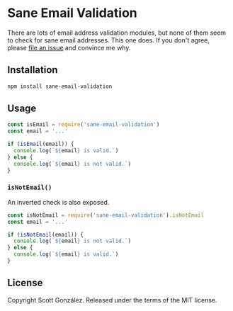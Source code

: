 # Sane Email Validation

There are lots of email address validation modules, but none of them seem to check for sane email addresses. This one does. If you don't agree, please [file an issue](https://github.com/scottgonzalez/sane-email-validation/issues/new) and convince me why.

## Installation

```sh
npm install sane-email-validation
```

## Usage

```js
const isEmail = require('sane-email-validation')
const email = '...'

if (isEmail(email)) {
  console.log(`${email} is valid.`)
} else {
  console.log(`${email} is not valid.`)
}
```

### `isNotEmail()`

An inverted check is also exposed.

```js
const isNotEmail = require('sane-email-validation').isNotEmail
const email = '...'

if (isNotEmail(email)) {
  console.log(`${email} is not valid.`)
} else {
  console.log(`${email} is valid.`)
}
```

## License

Copyright Scott González. Released under the terms of the MIT license.
